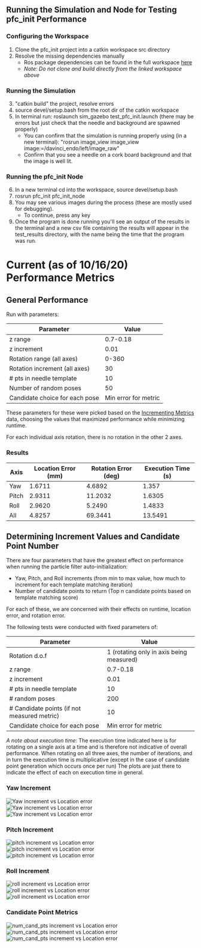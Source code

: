 ## Running the Simulation and Node for Testing pfc_init Performance
### Configuring the Workspace  
1. Clone the pfc_init project into a catkin workspace src directory
2. Resolve the missing dependencies manually
    * Ros package dependencies can be found in the full workspace [here](fhttps://github.com/tuckerguen/pfc_init_catkin_ws) 
    * *Note: Do not clone and build directly from the linked workspace above*
### Running the Simulation
3. "catkin build" the project, resolve errors
4. source devel/setup.bash from the root dir of the catkin workspace
5. In terminal run: roslaunch sim_gazebo test_pfc_init.launch (there may be errors but just check that the needle and background are spawned properly)
    * You can confirm that the simulation is running properly using (in a new terminal): "rosrun image_view image_view image:=/davinci_endo/left/image_raw"
    * Confirm that you see a needle on a cork board background and that the image is well lit.
### Running the pfc_init Node
6. In a new terminal cd into the workspace, source devel/setup.bash
7. rosrun pfc_init pfc_init_node
8. You may see various images during the process (these are mostly used for debugging). 
    * To continue, press any key
9. Once the program is done running you'll see an output of the results in the terminal and a new csv file containing 
the results will appear in the test_results directory, with the name being the time that the program was run.

# Current (as of 10/16/20) Performance Metrics
## General Performance
Run with parameters:

| Parameter                                                	| Value 	|
|----------------------------------------------------------	|----------	|
| z range                                                  	| 0.7-0.18 	|
| z increment 	                                            | 0.01 	    |
| Rotation range (all axes)                                 | 0-360 	| 
| Rotation increment (all axes)	                            | 30	    |
| # pts in needle template                                 	| 10       	|
| Number of random poses                           	        | 50      	|
| Candidate choice for each pose                            | Min error for metric |

These parameters for these were picked based on the [Incrementing Metrics](#incrementing-metrics) data, choosing the values
that maximized performance while minimizing runtime.  
  
For each individual axis rotation, there is no rotation in the other 2 axes.
### Results

| Axis                                                	| Location Error (mm) | Rotation Error (deg) | Execution Time (s) |
|-------------------------------------------------------|----------      |-----           |----            | 
| Yaw                                                   | 1.6711       |   4.6892    |  1.357             | 
| Pitch                                                 | 2.9311       |   11.2032   |  1.6305        | 
| Roll                                                  | 2.9620       |   5.2490    |  1.4833      | 
| All                                                   | 4.8257       |   69.3441   |  13.5491     |



## Determining Increment Values and Candidate Point Number
There are four parameters that have the greatest effect on performance when running the particle filter auto-initialization:  
* Yaw, Pitch, and Roll increments  (from min to max value, how much to increment for each template matching iteration)  
* Number of candidate points to return (Top n candidate points based on template matching score)  

For each of these, we are concerned with their effects on runtime, location error, and rotation error.  
  
The following tests were conducted with fixed parameters of:  

| Parameter                                                	| Value 	|
|----------------------------------------------------------	|----------	|
| Rotation d.o.f                                            | 1	(rotating only in axis being measured)|
| z range                                                  	| 0.7-0.18 	|
| z increment 	                                            | 0.01 	    | 
| # pts in needle template                                 	| 10       	|
| # random poses                           	        | 200      	|
| # Candidate points (if not measured metric)   | 10
| Candidate choice for each pose                            | Min error for metric          |

*A note about execution time*: The execution time indicated here is for rotating on a single axis at a time and 
is therefore not indicative of overall performance. When rotating on all three axes, the number of iterations, and 
in turn the execution time is multiplicative (except in the case of candidate point generation which occurs once per run)
The plots are just there to indicate the effect of each on execution time in general.

### Yaw Increment
![Yaw increment vs Location error](imgs/yaw_inc_vs_time1.jpeg)  
![Yaw increment vs Location error](imgs/yaw_inc_vs_loc_err1.jpeg)  
![Yaw increment vs Location error](imgs/yaw_inc_vs_rot_err1.jpeg)  

### Pitch Increment
![pitch increment vs Location error](imgs/pitch_inc_vs_time1.jpeg)  
![pitch increment vs Location error](imgs/pitch_inc_vs_loc_err1.jpeg)  
![pitch increment vs Location error](imgs/pitch_inc_vs_rot_err1.jpeg)  

### Roll Increment
![roll increment vs Location error](imgs/roll_inc_vs_time1.jpeg)  
![roll increment vs Location error](imgs/roll_inc_vs_loc_err1.jpeg)  
![roll increment vs Location error](imgs/roll_inc_vs_rot_err1.jpeg)  

### Candidate Point Metrics
![num_cand_pts increment vs Location error](imgs/num_cand_pts_vs_time1.jpeg)  
![num_cand_pts increment vs Location error](imgs/num_cand_pts_vs_loc_err1.jpeg)  
![num_cand_pts increment vs Location error](imgs/num_cand_pts_vs_rot_err1.jpeg)  
